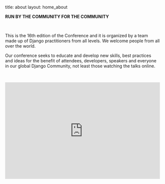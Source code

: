 title: about
layout: home_about

**<span id ="about_title">RUN BY THE COMMUNITY FOR THE COMMUNITY</span>**

<br>




This is the 16th edition of the Conference and it is organized by a team made up of Django practitioners from all levels. We welcome people from all over the world. 

Our conference seeks to educate and develop new skills, best practices and ideas for the benefit of attendees, developers, speakers and everyone in our global Django Community, not least those watching the talks online.

<br>


<p><iframe id="vid" width="100%" height="315"x src="https://www.youtube.com/embed/4zgNG4-VDOU" frameborder="0" allow="accelerometer; autoplay; encrypted-media; gyroscope; picture-in-picture" allowfullscreen></iframe></p>